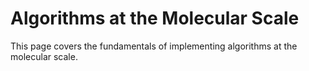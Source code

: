 # Algorithms at the Molecular Scale

This page covers the fundamentals of implementing algorithms at the molecular scale.
